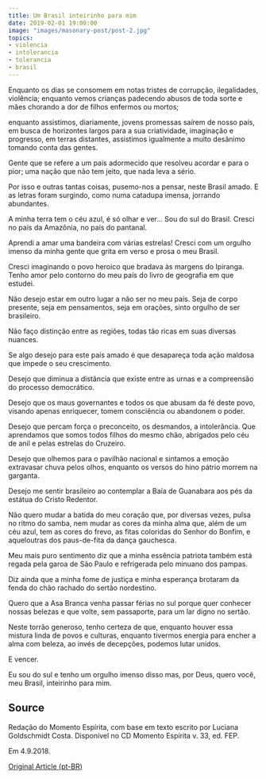 ```yaml
---
title: Um Brasil inteirinho para mim
date: 2019-02-01 19:00:00
image: "images/masonary-post/post-2.jpg"
topics: 
- violencia
- intolerancia
- tolerancia
- brasil
---
```



Enquanto os dias se consomem em notas tristes de corrupção, ilegalidades,
violência; enquanto vemos crianças padecendo abusos de toda sorte e mães
chorando a dor de filhos enfermos ou mortos;

enquanto assistimos, diariamente, jovens promessas saírem de nosso país, em
busca de horizontes largos para a sua criatividade, imaginação e progresso, em
terras distantes, assistimos igualmente a muito desânimo tomando conta das
gentes.

Gente que se refere a um país adormecido que resolveu acordar e para o pior;
uma nação que não tem jeito, que nada leva a sério.

Por isso e outras tantas coisas, pusemo-nos a pensar, neste Brasil amado. E as
letras foram surgindo, como numa catadupa imensa, jorrando abundantes.

A minha terra tem o céu azul, é só olhar e ver... Sou do sul do Brasil. Cresci
no país da Amazônia, no país do pantanal.

Aprendi a amar uma bandeira com várias estrelas! Cresci com um orgulho imenso
da minha gente que grita em verso e prosa o meu Brasil.

Cresci imaginando o povo heroico que bradava às margens do Ipiranga. Tenho amor
pelo contorno do meu país do livro de geografia em que estudei.

Não desejo estar em outro lugar a não ser no meu país. Seja de corpo presente,
seja em pensamentos, seja em orações, sinto orgulho de ser brasileiro.

Não faço distinção entre as regiões, todas tão ricas em suas diversas nuances.

Se algo desejo para este país amado é que desapareça toda ação maldosa que
impede o seu crescimento.

Desejo que diminua a distância que existe entre as urnas e a compreensão do
processo democrático.

Desejo que os maus governantes e todos os que abusam da fé deste povo, visando
apenas enriquecer, tomem consciência ou abandonem o poder.

Desejo que percam força o preconceito, os desmandos, a intolerância. Que
aprendamos que somos todos filhos do mesmo chão, abrigados pelo céu de anil e
pelas estrelas do Cruzeiro.

Desejo que olhemos para o pavilhão nacional e sintamos a emoção extravasar
chuva pelos olhos, enquanto os versos do hino pátrio morrem na garganta.

Desejo me sentir brasileiro ao contemplar a Baía de Guanabara aos pés da
estátua do Cristo Redentor.

Não quero mudar a batida do meu coração que, por diversas vezes, pulsa no ritmo
do samba, nem mudar as cores da minha alma que, além de um céu azul, tem as
cores do frevo, as fitas coloridas do Senhor do Bonfim, e aqueloutras dos
paus-de-fita da dança gauchesca.

Meu mais puro sentimento diz que a minha essência patriota também está regada
pela garoa de São Paulo e refrigerada pelo minuano dos pampas.

Diz ainda que a minha fome de justiça e minha esperança brotaram da fenda do
chão rachado do sertão nordestino.

Quero que a Asa Branca venha passar férias no sul porque quer conhecer nossas
belezas e que volte, sem passaporte, para um lar digno no sertão.

Neste torrão generoso, tenho certeza de que, enquanto houver essa mistura linda
de povos e culturas, enquanto tivermos energia para encher a alma com beleza,
ao invés de decepções, podemos lutar unidos.

E vencer.

Eu sou do sul e tenho um orgulho imenso disso mas, por Deus, quero você, meu
Brasil, inteirinho para mim.

## Source
Redação do Momento Espírita, com base em
texto escrito por Luciana Goldschmidt Costa.
Disponível no CD Momento Espírita v. 33, ed. FEP.

Em 4.9.2018.

[Original Article (pt-BR)](http://www.momento.com.br/pt/ler_texto.php?id=5277)
